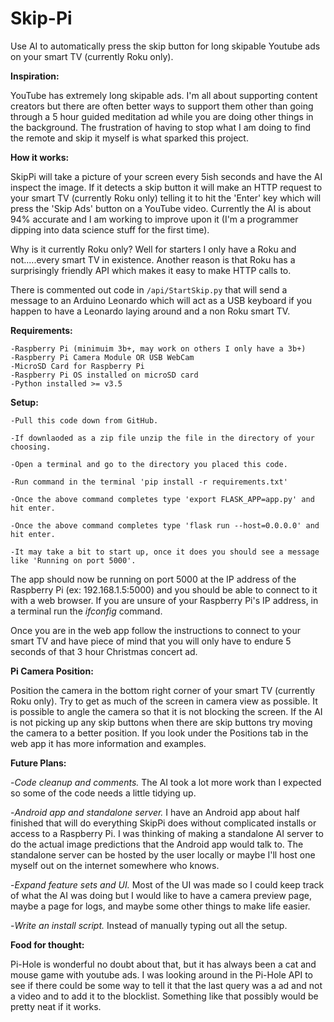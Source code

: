 # Skip-Pi
Use AI to automatically press the skip button for long skipable Youtube ads on your smart TV (currently Roku only). 

**Inspiration:**

YouTube has extremely long skipable ads. I'm all about supporting content creators but there are often better ways to support them other than going through a 5 hour guided meditation ad while you are doing other things in the background. The frustration of having to stop what I am doing to find the remote and skip it myself is what sparked this project.

**How it works:**

SkipPi will take a picture of your screen every 5ish seconds and have the AI inspect the image. If it detects a skip button it will make an HTTP request to your smart TV (currently Roku only) telling it to hit the 'Enter' key which will press the 'Skip Ads' button on a YouTube video. Currently the AI is about 94% accurate and I am working to improve upon it (I'm a programmer dipping into data science stuff for the first time).

Why is it currently Roku only? Well for starters I only have a Roku and not.....every smart TV in existence. Another reason is that Roku has a surprisingly friendly API which makes it easy to make HTTP calls to. 

There is commented out code in ```/api/StartSkip.py```  that will send a message to an Arduino Leonardo which will act as a USB keyboard if you happen to have a Leonardo laying around and a non Roku smart TV.

**Requirements:**
```
-Raspberry Pi (minimuim 3b+, may work on others I only have a 3b+)
-Raspberry Pi Camera Module OR USB WebCam
-MicroSD Card for Raspberry Pi
-Raspberry Pi OS installed on microSD card
-Python installed >= v3.5
```

**Setup:**
```
-Pull this code down from GitHub.

-If downlaoded as a zip file unzip the file in the directory of your choosing.

-Open a terminal and go to the directory you placed this code.

-Run command in the terminal 'pip install -r requirements.txt'

-Once the above command completes type 'export FLASK_APP=app.py' and hit enter.

-Once the above command completes type 'flask run --host=0.0.0.0' and hit enter.

-It may take a bit to start up, once it does you should see a message like 'Running on port 5000'.

```
The app should now be running on port 5000 at the IP address of the Raspberry Pi (ex: 192.168.1.5:5000) and you should be able to connect to it with a web browser. If you are unsure of your Raspberry Pi's IP address, in a terminal run the _ifconfig_ command.

Once you are in the web app follow the instructions to connect to your smart TV and have piece of mind that you will only have to endure 5 seconds of that 3 hour Christmas concert ad.

**Pi Camera Position:**

Position the camera in the bottom right corner of your smart TV (currently Roku only). Try to get as much of the screen in camera view as possible. It is possible to angle the camera so that it is not blocking the screen. If the AI is not picking up any skip buttons when there are skip buttons try moving the camera to a better position. If you look under the Positions tab in the web app it has more information and examples.


**Future Plans:**

-_Code cleanup and comments._ The AI took a lot more work than I expected so some of the code needs a little tidying up.

-_Android app and standalone server._ I have an Android app about half finished that will do everything SkipPi does without complicated installs or access to a Raspberry Pi. I was thinking of making a standalone AI server to do the actual image predictions that the Android app would talk to. The standalone server can be hosted by the user locally or maybe I'll host one myself out on the internet somewhere who knows.

-_Expand feature sets and UI._ Most of the UI was made so I could keep track of what the AI was doing but I would like to have a camera preview page, maybe a page for logs, and maybe some other things to make life easier.

-_Write an install script._ Instead of manually typing out all the setup.


**Food for thought:**

Pi-Hole is wonderful no doubt about that, but it has always been a cat and mouse game with youtube ads. I was looking around in the Pi-Hole API to see if there could be some way to tell it that the last query was a ad and not a video and to add it to the blocklist. Something like that possibly would be pretty neat if it works.





